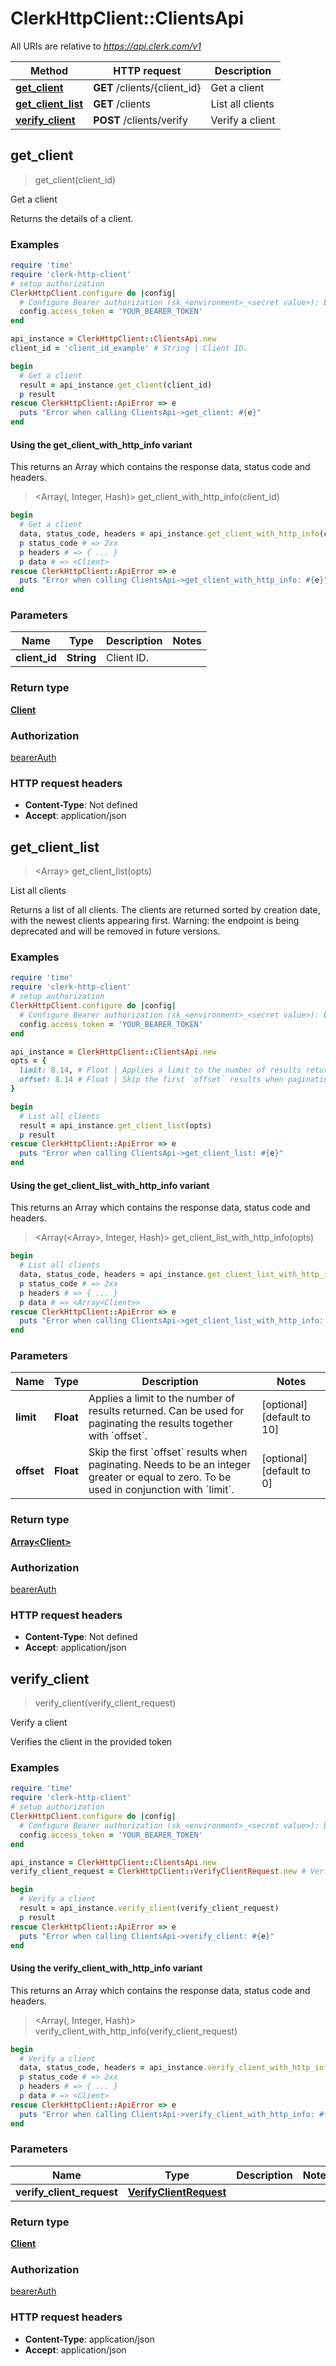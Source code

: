 # ClerkHttpClient::ClientsApi

All URIs are relative to *https://api.clerk.com/v1*

| Method | HTTP request | Description |
| ------ | ------------ | ----------- |
| [**get_client**](ClientsApi.md#get_client) | **GET** /clients/{client_id} | Get a client |
| [**get_client_list**](ClientsApi.md#get_client_list) | **GET** /clients | List all clients |
| [**verify_client**](ClientsApi.md#verify_client) | **POST** /clients/verify | Verify a client |


## get_client

> <Client> get_client(client_id)

Get a client

Returns the details of a client.

### Examples

```ruby
require 'time'
require 'clerk-http-client'
# setup authorization
ClerkHttpClient.configure do |config|
  # Configure Bearer authorization (sk_<environment>_<secret value>): bearerAuth
  config.access_token = 'YOUR_BEARER_TOKEN'
end

api_instance = ClerkHttpClient::ClientsApi.new
client_id = 'client_id_example' # String | Client ID.

begin
  # Get a client
  result = api_instance.get_client(client_id)
  p result
rescue ClerkHttpClient::ApiError => e
  puts "Error when calling ClientsApi->get_client: #{e}"
end
```

#### Using the get_client_with_http_info variant

This returns an Array which contains the response data, status code and headers.

> <Array(<Client>, Integer, Hash)> get_client_with_http_info(client_id)

```ruby
begin
  # Get a client
  data, status_code, headers = api_instance.get_client_with_http_info(client_id)
  p status_code # => 2xx
  p headers # => { ... }
  p data # => <Client>
rescue ClerkHttpClient::ApiError => e
  puts "Error when calling ClientsApi->get_client_with_http_info: #{e}"
end
```

### Parameters

| Name | Type | Description | Notes |
| ---- | ---- | ----------- | ----- |
| **client_id** | **String** | Client ID. |  |

### Return type

[**Client**](Client.md)

### Authorization

[bearerAuth](../README.md#bearerAuth)

### HTTP request headers

- **Content-Type**: Not defined
- **Accept**: application/json


## get_client_list

> <Array<Client>> get_client_list(opts)

List all clients

Returns a list of all clients. The clients are returned sorted by creation date, with the newest clients appearing first. Warning: the endpoint is being deprecated and will be removed in future versions.

### Examples

```ruby
require 'time'
require 'clerk-http-client'
# setup authorization
ClerkHttpClient.configure do |config|
  # Configure Bearer authorization (sk_<environment>_<secret value>): bearerAuth
  config.access_token = 'YOUR_BEARER_TOKEN'
end

api_instance = ClerkHttpClient::ClientsApi.new
opts = {
  limit: 8.14, # Float | Applies a limit to the number of results returned. Can be used for paginating the results together with `offset`.
  offset: 8.14 # Float | Skip the first `offset` results when paginating. Needs to be an integer greater or equal to zero. To be used in conjunction with `limit`.
}

begin
  # List all clients
  result = api_instance.get_client_list(opts)
  p result
rescue ClerkHttpClient::ApiError => e
  puts "Error when calling ClientsApi->get_client_list: #{e}"
end
```

#### Using the get_client_list_with_http_info variant

This returns an Array which contains the response data, status code and headers.

> <Array(<Array<Client>>, Integer, Hash)> get_client_list_with_http_info(opts)

```ruby
begin
  # List all clients
  data, status_code, headers = api_instance.get_client_list_with_http_info(opts)
  p status_code # => 2xx
  p headers # => { ... }
  p data # => <Array<Client>>
rescue ClerkHttpClient::ApiError => e
  puts "Error when calling ClientsApi->get_client_list_with_http_info: #{e}"
end
```

### Parameters

| Name | Type | Description | Notes |
| ---- | ---- | ----------- | ----- |
| **limit** | **Float** | Applies a limit to the number of results returned. Can be used for paginating the results together with &#x60;offset&#x60;. | [optional][default to 10] |
| **offset** | **Float** | Skip the first &#x60;offset&#x60; results when paginating. Needs to be an integer greater or equal to zero. To be used in conjunction with &#x60;limit&#x60;. | [optional][default to 0] |

### Return type

[**Array&lt;Client&gt;**](Client.md)

### Authorization

[bearerAuth](../README.md#bearerAuth)

### HTTP request headers

- **Content-Type**: Not defined
- **Accept**: application/json


## verify_client

> <Client> verify_client(verify_client_request)

Verify a client

Verifies the client in the provided token

### Examples

```ruby
require 'time'
require 'clerk-http-client'
# setup authorization
ClerkHttpClient.configure do |config|
  # Configure Bearer authorization (sk_<environment>_<secret value>): bearerAuth
  config.access_token = 'YOUR_BEARER_TOKEN'
end

api_instance = ClerkHttpClient::ClientsApi.new
verify_client_request = ClerkHttpClient::VerifyClientRequest.new # VerifyClientRequest | 

begin
  # Verify a client
  result = api_instance.verify_client(verify_client_request)
  p result
rescue ClerkHttpClient::ApiError => e
  puts "Error when calling ClientsApi->verify_client: #{e}"
end
```

#### Using the verify_client_with_http_info variant

This returns an Array which contains the response data, status code and headers.

> <Array(<Client>, Integer, Hash)> verify_client_with_http_info(verify_client_request)

```ruby
begin
  # Verify a client
  data, status_code, headers = api_instance.verify_client_with_http_info(verify_client_request)
  p status_code # => 2xx
  p headers # => { ... }
  p data # => <Client>
rescue ClerkHttpClient::ApiError => e
  puts "Error when calling ClientsApi->verify_client_with_http_info: #{e}"
end
```

### Parameters

| Name | Type | Description | Notes |
| ---- | ---- | ----------- | ----- |
| **verify_client_request** | [**VerifyClientRequest**](VerifyClientRequest.md) |  |  |

### Return type

[**Client**](Client.md)

### Authorization

[bearerAuth](../README.md#bearerAuth)

### HTTP request headers

- **Content-Type**: application/json
- **Accept**: application/json

